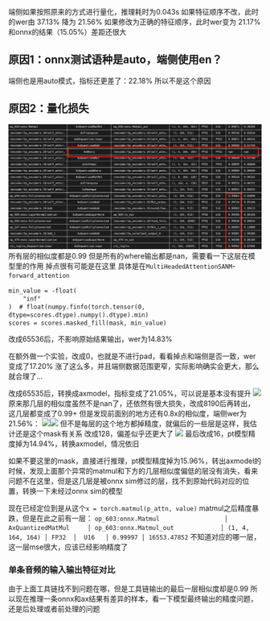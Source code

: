 端侧如果按照原来的方式进行量化，推理耗时为0.043s
如果特征顺序不改，此时的wer由 37.13% 降为 21.56%
如果修改为正确的特征顺序，此时wer变为 21.17%
和onnx的结果（15.05%）差距还很大

## 原因1：onnx测试语种是auto，端侧使用en？
端侧也是用auto模式，指标还更差了：22.18%
所以不是这个原因


## 原因2：量化损失
![](../../file/Pasted%20image%2020250826180828.png)
所有层的相似度都是0.99 但是所有的where输出都是nan，需要看一下这层在模型里的作用
掉点很有可能是在这里
具体是在`MultiHeadedAttentionSANM`-`forward_attention`
```
min_value = -float(  
    "inf"  
)  # float(numpy.finfo(torch.tensor(0, dtype=scores.dtype).numpy().dtype).min)  
scores = scores.masked_fill(mask, min_value)
```
改成65536后，不影响原始结果输出，wer为14.83%

在额外做一个实验，改成0，也就是不进行pad，看看掉点和端侧是否一致，wer变成了17.20%
涨了这么多，并且端侧数据范围更窄，实际影响确实会更大，那么就合理了...

改成65535后，转换成axmodel，指标变成了21.05%，可以说是基本没有提升
![](Pasted%20image%2020250827094401.png)
原来那几层的相似度虽然不是nan了，还依然有很大损失，改成8190后再转出，这几层都变成了0.99+
但是发现前面别的地方还有0.8x的相似度，端侧wer为21.56%：
![](Pasted%20image%2020250827101126.png)![](Pasted%20image%2020250827101143.png)
但不是每层的这个地方都掉精度，就偏后的一些层是这样，我估计还是这个mask有关系
改成128，偏差似乎还更大了
![](Pasted%20image%2020250827104923.png)
最后改成16，pt模型精度掉为14.94%，转换axmodel，情况依旧

如果不要这里的mask，直接进行推理，pt模型精度掉为15.96%，转出axmodel的时候，发现上面那个异常的matmul和下方的几层相似度偏低的层没有消失，看来问题不在这里，但是这几层是被onnx sim修过的层，找不到原始代码对应的位置，转换一下未经过onnx sim的模型

现在已经定位到是从这个`x = torch.matmul(p_attn, value)` matmul之后精度暴跌，但是在此之前有一层：
` op_603:onnx.Matmul                  │     AxQuantizedMatMul     │ op_603:onnx.Matmul_out             │ (1, 4, 164, 164) │ FP32  │  U16   │ 0.99997 │ 16553.47852 `
不知道对应的哪一层，这一层mse很大，应该已经影响精度了




### 单条音频的输入输出特征对比
由于上面工具链找不到问题在哪，但是工具链输出的最后一层相似度却是0.99
所以现在推理一条onnx和ax结果有差异的样本，看一下模型最终输出的精度问题，还是后处理或者前处理的问题

